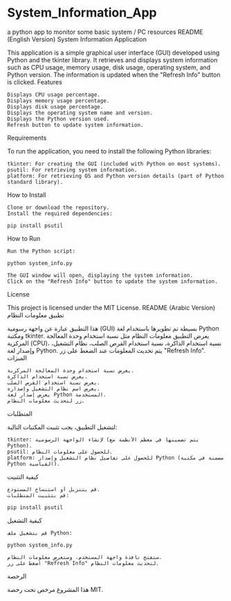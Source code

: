 # System_Information_App
a python app to monitor some basic system / PC resources 
README (English Version)
System Information Application

This application is a simple graphical user interface (GUI) developed using Python and the tkinter library. It retrieves and displays system information such as CPU usage, memory usage, disk usage, operating system, and Python version. The information is updated when the "Refresh Info" button is clicked.
Features

    Displays CPU usage percentage.
    Displays memory usage percentage.
    Displays disk usage percentage.
    Displays the operating system name and version.
    Displays the Python version used.
    Refresh button to update system information.

Requirements

To run the application, you need to install the following Python libraries:

    tkinter: For creating the GUI (included with Python on most systems).
    psutil: For retrieving system information.
    platform: For retrieving OS and Python version details (part of Python standard library).

How to Install

    Clone or download the repository.
    Install the required dependencies:

    pip install psutil

How to Run

    Run the Python script:

    python system_info.py

    The GUI window will open, displaying the system information.
    Click on the "Refresh Info" button to update the system information.

License

This project is licensed under the MIT License.
README (Arabic Version)
تطبيق معلومات النظام

هذا التطبيق عبارة عن واجهة رسومية (GUI) بسيطة تم تطويرها باستخدام لغة Python ومكتبة tkinter. يعرض التطبيق معلومات النظام مثل نسبة استخدام وحدة المعالجة المركزية (CPU)، نسبة استخدام الذاكرة، نسبة استخدام القرص الصلب، نظام التشغيل، وإصدار لغة Python. يتم تحديث المعلومات عند الضغط على زر "Refresh Info".
الميزات

    يعرض نسبة استخدام وحدة المعالجة المركزية.
    يعرض نسبة استخدام الذاكرة.
    يعرض نسبة استخدام القرص الصلب.
    يعرض اسم نظام التشغيل وإصداره.
    يعرض إصدار لغة Python المستخدمة.
    زر لتحديث معلومات النظام.

المتطلبات

لتشغيل التطبيق، يجب تثبيت المكتبات التالية:

    tkinter: لإنشاء الواجهة الرسومية (يتم تضمينها في معظم الأنظمة مع Python).
    psutil: للحصول على معلومات النظام.
    platform: للحصول على تفاصيل نظام التشغيل وإصدار Python (مضمنة في مكتبة Python القياسية).

كيفية التثبيت

    قم بتنزيل أو استنساخ المستودع.
    قم بتثبيت المتطلبات:

    pip install psutil

كيفية التشغيل

    قم بتشغيل ملف Python:

    python system_info.py

    ستفتح نافذة واجهة المستخدم، وستعرض معلومات النظام.
    اضغط على زر "Refresh Info" لتحديث معلومات النظام.

الرخصة

هذا المشروع مرخص تحت رخصة MIT.
